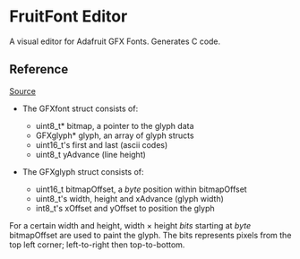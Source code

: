 # FruitFont Editor

A visual editor for Adafruit GFX Fonts. Generates C code.

## Reference

[Source](https://adafruit.github.io/Adafruit-GFX-Library/html/struct_g_f_xfont.html)

- The GFXfont struct consists of:
  - uint8_t* bitmap, a pointer to the glyph data
  - GFXglyph* glyph, an array of glyph structs
  - uint16_t's first and last (ascii codes)
  - uint8_t yAdvance (line height)

- The GFXglyph struct consists of:
  - uint16_t bitmapOffset, a *byte* position within bitmapOffset
  - uint8_t's width, height and xAdvance (glyph width)
  - int8_t's xOffset and yOffset to position the glyph

For a certain width and height, width × height _bits_ starting at _byte_ bitmapOffset are used to paint the glyph. The bits represents pixels from the top left corner; left-to-right then top-to-bottom.
